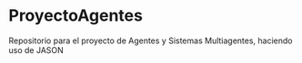 # ProyectoAgentes
Repositorio para el proyecto de Agentes y Sistemas Multiagentes, haciendo uso de JASON
